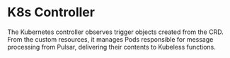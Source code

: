 # K8s Controller

The Kubernetes controller observes trigger objects created from the CRD. From the custom resources, it manages Pods responsible for message processing from Pulsar, delivering their contents to Kubeless functions.
